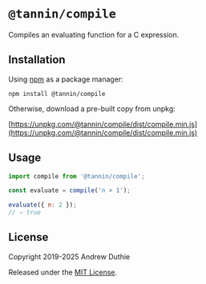 # `@tannin/compile`

Compiles an evaluating function for a C expression.

## Installation

Using [npm](https://www.npmjs.com/) as a package manager:

```
npm install @tannin/compile
```

Otherwise, download a pre-built copy from unpkg:

[https://unpkg.com/@tannin/compile/dist/compile.min.js](https://unpkg.com/@tannin/compile/dist/compile.min.js)

## Usage

```js
import compile from '@tannin/compile';

const evaluate = compile('n > 1');

evaluate({ n: 2 });
// ⇒ true
```

## License

Copyright 2019-2025 Andrew Duthie

Released under the [MIT License](https://opensource.org/licenses/MIT).

